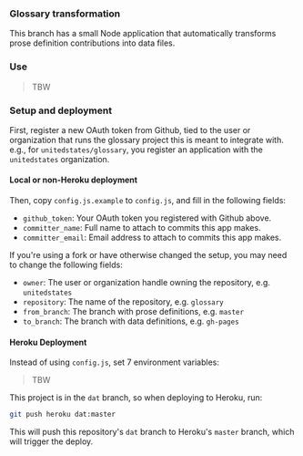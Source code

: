 ### Glossary transformation

This branch has a small Node application that automatically transforms prose definition contributions into data files.

### Use

> TBW

### Setup and deployment

First, register a new OAuth token from Github, tied to the user or organization that runs the glossary project this is meant to integrate with. e.g., for `unitedstates/glossary`, you register an application with the `unitedstates` organization.

#### Local or non-Heroku deployment

Then, copy `config.js.example` to `config.js`, and fill in the following fields:

* `github_token`: Your OAuth token you registered with Github above.
* `committer_name`: Full name to attach to commits this app makes.
* `committer_email`: Email address to attach to commits this app makes.

If you're using a fork or have otherwise changed the setup, you may need to change the following fields:

* `owner`: The user or organization handle owning the repository, e.g. `unitedstates`
* `repository`: The name of the repository, e.g. `glossary`
* `from_branch`: The branch with prose definitions, e.g. `master`
* `to_branch`: The branch with data definitions, e.g. `gh-pages`

#### Heroku Deployment

Instead of using `config.js`, set 7 environment variables:

> TBW

This project is in the `dat` branch, so when deploying to Heroku, run:

```bash
git push heroku dat:master
```

This will push this repository's `dat` branch to Heroku's `master` branch, which will trigger the deploy.